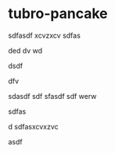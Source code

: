 # tubro-pancake

sdfasdf
xcvzxcv
sdfas


ded
dv
wd

dsdf

dfv

sdasdf
sdf
sfasdf
sdf
werw


sdfas

d
sdfasxcvxzvc

asdf
